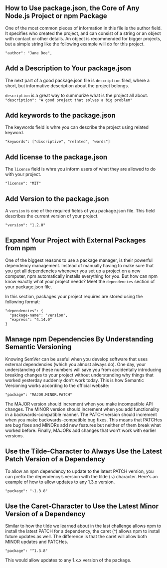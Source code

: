 ## How to Use package.json, the Core of Any Node.js Project or npm Package
One of the most common pieces of information in this file is the author field. It specifies who created the project, and can consist of a string or an object with contact or other details. An object is recommended for bigger projects, but a simple string like the following example will do for this project.

`"author": "Jane Doe",`

## Add a Description to Your package.json
The next part of a good package.json file is `description` filed, where a short, but informative description about the project belongs.

`description` is a great way to summurize what is the project all about.
`"description": "A good project that solves a big problem"`

## Add keywords to the package.json
The keywords field is whre you can describe the project using related keyword.
```
"keywords": ["discriptive", "related", "words"]
```

## Add license to the package.json
The `license` field is whre you inform users of what they are allowed to do with your project.
```
"license": "MIT"
```

## Add Version to the package.json
A `version` is one of the required fields of you package.json file. This field describes the current version of your project.
```
"version": "1.2.0"
```

## Expand Your Project with External Packages from npm
One of the biggest reasons to use a package manager, is their powerful dependency management. Instead of manually having to make sure that you get all dependencies whenever you set up a project on a new computer, npm automatically installs everything for you. But how can npm know exactly what your project needs? Meet the `dependencies` section of your package.json file.

In this section, packages your project requires are stored using the following format:
```
"dependencies": {
  "package-name": "version",
  "express": "4.14.0"
}
```

## Manage npm Dependencies By Understanding Semantic Versioning
Knowing SemVer can be useful when you develop software that uses external dependencies (which you almost always do). One day, your understanding of these numbers will save you from accidentally introducing breaking changes to your project without understanding why things that worked yesterday suddenly don’t work today. This is how Semantic Versioning works according to the official website:
```
"package": "MAJOR.MINOR.PATCH"
```
The MAJOR version should increment when you make incompatible API changes. The MINOR version should increment when you add functionality in a backwards-compatible manner. The PATCH version should increment when you make backwards-compatible bug fixes. This means that PATCHes are bug fixes and MINORs add new features but neither of them break what worked before. Finally, MAJORs add changes that won’t work with earlier versions.

## Use the Tilde-Character to Always Use the Latest Patch Version of a Dependency

To allow an npm dependency to update to the latest PATCH version, you can prefix the dependency’s version with the tilde (~) character. Here's an example of how to allow updates to any 1.3.x version.
```
"package": "~1.3.8"
```

## Use the Caret-Character to Use the Latest Minor Version of a Dependency
Similar to how the tilde we learned about in the last challenge allows npm to install the latest PATCH for a dependency, the caret (^) allows npm to install future updates as well. The difference is that the caret will allow both MINOR updates and PATCHes.
```
"package": "^1.3.8"
```
This would allow updates to any 1.x.x version of the package.